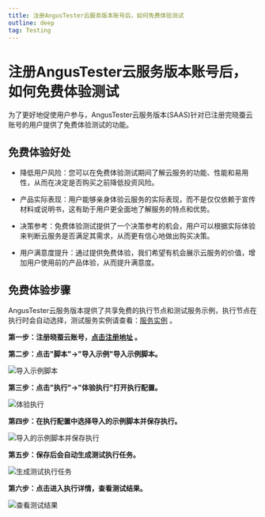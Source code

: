 ```yaml
---
title: 注册AngusTester云服务版本账号后，如何免费体验测试
outline: deep
tag: Testing
---
```


# 注册AngusTester云服务版本账号后，如何免费体验测试

为了更好地促使用户参与，AngusTester云服务版本(SAAS)针对已注册完晓蚕云账号的用户提供了免费体验测试的功能。

## 免费体验好处

- 降低用户风险：您可以在免费体验测试期间了解云服务的功能、性能和易用性，从而在决定是否购买之前降低投资风险。

- 产品实际表现：用户能够亲身体验云服务的实际表现，而不是仅仅依赖于宣传材料或说明书，这有助于用户更全面地了解服务的特点和优势。

- 决策参考：免费体验测试提供了一个决策参考的机会，用户可以根据实际体验来判断云服务是否满足其需求，从而更有信心地做出购买决策。

- 用户满意度提升：通过提供免费体验，我们希望有机会展示云服务的价值，增加用户使用前的产品体验，从而提升满意度。

<!--
- 市场推广：我们期望免费体验测试是一种市场推广手段，能够吸引更多潜在用户尝试并了解云服务。口碑传播和用户反馈也有助于扩大服务的知名度。

- 促使用户参与： 用户更有可能参与免费体验测试，通过实际使用和测试服务，从而更深入地了解服务的优势和潜在问题。

- 竞争优势： 在竞争激烈的云服务市场，提供免费体验测试可以成为一种竞争优势，吸引更多用户选择并留在该平台上。
-->

## 免费体验步骤

AngusTester云服务版本提供了共享免费的执行节点和测试服务示例，执行节点在执行时会自动选择，测试服务实例请查看：[服务实例](https://www.xcan.cloud/help/doc/205509853639082016?c=205531805216931886) 。

**第一步：注册晓蚕云账号，[点击注册地址](https://gm.xcan.cloud/signup) 。**

**第二步：点击"脚本"->"导入示例"导入示例脚本。**

![导入示例脚本](https://bj-c1-prod-files.xcan.cloud/storage/pubapi/v1/file/GS02-01.png?fid=203622539782521165&fpt=CiC5XlnwCYBba1EocRA4X2h6uuw6RvDiE8aLQCmK)

**第三步：点击"执行"->"体验执行"打开执行配置。**

![体验执行](https://bj-c1-prod-files.xcan.cloud/storage/pubapi/v1/file/GS02-02-01.png?fid=203622539782521167&fpt=kIoN0M7ib3N6dX67scfrBY8txpmwjr4CzeSfLwNE)

**第四步：在执行配置中选择导入的示例脚本并保存执行。**

![导入的示例脚本并保存执行](https://bj-c1-prod-files.xcan.cloud/storage/pubapi/v1/file/GS02-02.png?fid=203622539782521169&fpt=hzmv50uKmUYwp7itarL3FzL6z5Wd2s8U0rZbVDTb)

**第五步：保存后会自动生成测试执行任务。**

![生成测试执行任务](https://bj-c1-prod-files.xcan.cloud/storage/pubapi/v1/file/GS02-04.png?fid=203622539782521175&fpt=xc9iXMpALEsC7RP2tbiMcjRVZcBRqzVRF4FQkjIb)

**第六步：点击进入执行详情，查看测试结果。**

![查看测试结果](https://bj-c1-prod-files.xcan.cloud/storage/pubapi/v1/file/GS02-03.png?fid=203622539782521173&fpt=qYX0SikOJq3zso3TyyA0uJlr1NNyYnLSCHWzFh5v)
